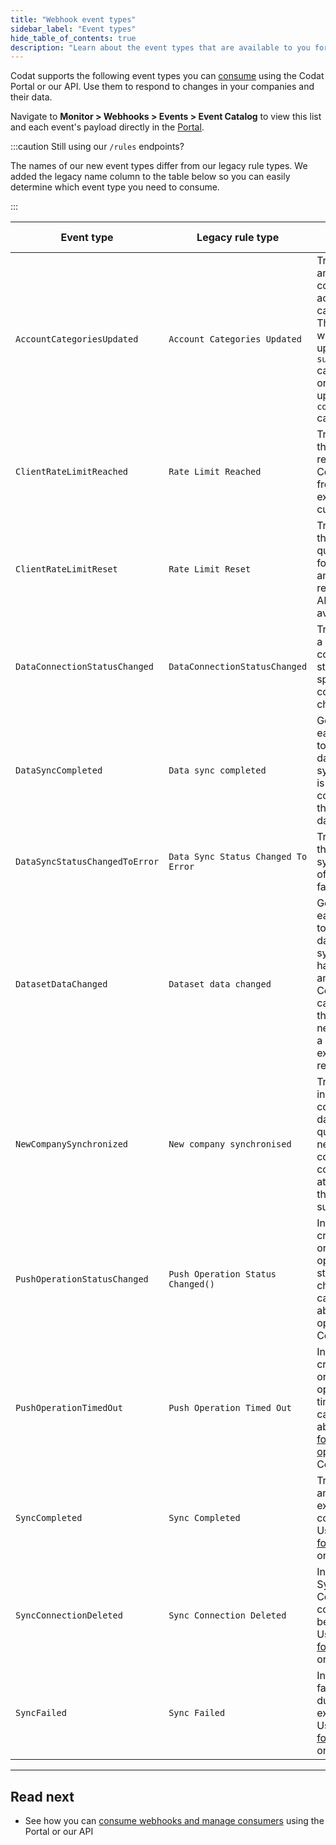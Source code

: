 ```yaml
---
title: "Webhook event types"
sidebar_label: "Event types"
hide_table_of_contents: true
description: "Learn about the event types that are available to you for consumption"
---
```


Codat supports the following event types you can [consume](/using-the-api/webhooks/create-consumer) using the Codat Portal or our API. Use them to respond to changes in your companies and their data.

Navigate to **Monitor > Webhooks > Events > Event Catalog** to view this list and each event's payload directly in the [Portal](https://app.codat.io/monitor/events). 

:::caution Still using our `/rules` endpoints?

The names of our new event types differ from our legacy rule types. We added the legacy name column to the table below so you can easily determine which event type you need to consume.

:::

| Event type                     | Legacy rule type                    | Event description                                                                                                                                                                        |
|--------------------------------|-------------------------------------|------------------------------------------------------------------------------------------------------------------------------------------------------------------------------------------|
| `AccountCategoriesUpdated`     | `Account Categories Updated`        | Triggered anytime a company's accounts are categorized. This can be when Codat updates the `suggested` category fields or a user updates the `confirmed` category fields.                |
| `ClientRateLimitReached`       | `Rate Limit Reached`                | Triggered when the number of requests to Codat's API from the client exceeds the current quota.                                                                                          |
| `ClientRateLimitReset`         | `Rate Limit Reset`                  | Triggered when the rate limit quota has reset for the client, and more requests to the API are available.                                                                                |
| `DataConnectionStatusChanged`  | `DataConnectionStatusChanged`       | Triggered when a data connection status of a specific company changes.                                                                                                                   |
| `DataSyncCompleted`            | `Data sync completed`               | Generated for each `dataType` to indicate that data synchronization is successfully completed for that specific data type.                                                               |
| `DataSyncStatusChangedToError` | `Data Sync Status Changed To Error` | Triggered when the synchronization of a dataset fails.                                                                                                                                   |
| `DatasetDataChanged`           | `Dataset data changed`              | Generated for each `dataType` to indicate that dataset synchronization has completed and updated Codat's data cache through the creation of new records or a change to existing records. |
| `NewCompanySynchronized`       | `New company synchronised`          | Triggered when initial syncs are complete for all data types queued for a newly connected company, and at least one of those syncs is successful.                                        |
| `PushOperationStatusChanged`   | `Push Operation Status Changed()`   | Indicates that a create, update, or delete operation's status has changed. You can [learn more](/using-the-api/push) about push operations at Codat.                                     |
| `PushOperationTimedOut`        | `Push Operation Timed Out`          | Indicates that a create, update, or delete operation has timed out. You can learn more about [timeouts for push operations](/using-the-api/push#timeouts) at Codat.                      |
| `SyncCompleted`                  | `Sync Completed`                    | Triggered anytime an expense sync completes. <br/> Used for [Sync for Expenses](/expenses/overview) only.                                                                                |
| `SyncConnectionDeleted`          | `Sync Connection Deleted`           | Indicates a Sync for Commerce connection has been deleted. <br/> Used for [Sync for Commerce](/commerce/overview) only.                                                                  |
| `SyncFailed`                     | `Sync Failed`                       | Indicates a failure occurred during an expense sync. <br/> Used for [Sync for Expenses](/expenses/overview) only.                                                                        |

---
## Read next

- See how you can [consume webhooks and manage consumers](/using-the-api/webhooks/create-event) using the Portal or our API